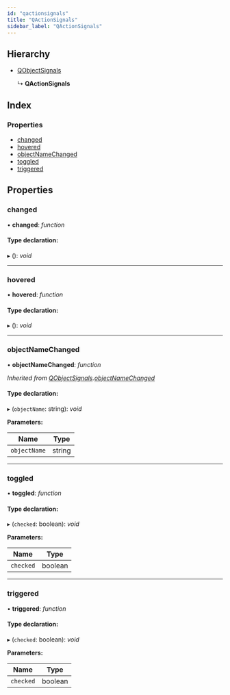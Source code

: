```yaml
---
id: "qactionsignals"
title: "QActionSignals"
sidebar_label: "QActionSignals"
---
```


## Hierarchy

* [QObjectSignals](qobjectsignals.md)

  ↳ **QActionSignals**

## Index

### Properties

* [changed](qactionsignals.md#changed)
* [hovered](qactionsignals.md#hovered)
* [objectNameChanged](qactionsignals.md#objectnamechanged)
* [toggled](qactionsignals.md#toggled)
* [triggered](qactionsignals.md#triggered)

## Properties

###  changed

• **changed**: *function*

#### Type declaration:

▸ (): *void*

___

###  hovered

• **hovered**: *function*

#### Type declaration:

▸ (): *void*

___

###  objectNameChanged

• **objectNameChanged**: *function*

*Inherited from [QObjectSignals](qobjectsignals.md).[objectNameChanged](qobjectsignals.md#objectnamechanged)*

#### Type declaration:

▸ (`objectName`: string): *void*

**Parameters:**

Name | Type |
------ | ------ |
`objectName` | string |

___

###  toggled

• **toggled**: *function*

#### Type declaration:

▸ (`checked`: boolean): *void*

**Parameters:**

Name | Type |
------ | ------ |
`checked` | boolean |

___

###  triggered

• **triggered**: *function*

#### Type declaration:

▸ (`checked`: boolean): *void*

**Parameters:**

Name | Type |
------ | ------ |
`checked` | boolean |
